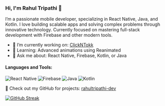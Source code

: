### Hi, I'm Rahul Tripathi 👋
I’m a passionate mobile developer, specializing in React Native, Java, and Kotlin. I love building scalable apps and solving complex problems through innovative technology. Currently focused on mastering full-stack development with Firebase and other modern tools.

- 🔭 I’m currently working on: [ClickNTokk](https://github.com/rahultripathi-dev/ClickNTokk)
- 🌱 Learning: Advanced animations using Reanimated
- 💬 Ask me about: React Native, Firebase, Kotlin, or Java

#### Languages and Tools:
![React Native](https://img.shields.io/badge/-React%20Native-blue)
![Firebase](https://img.shields.io/badge/-Firebase-orange)
![Java](https://img.shields.io/badge/-Java-brightgreen)
![Kotlin](https://img.shields.io/badge/-Kotlin-purple)

🚀 Check out my GitHub for projects: [rahultripathi-dev](https://github.com/rahultripathi-dev)

[![GitHub Streak](https://streak-stats.demolab.com/?user=rahultripathi-dev)](https://git.io/streak-stats)
